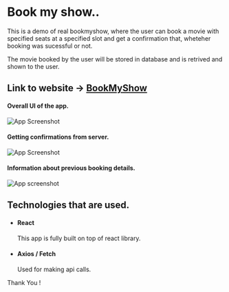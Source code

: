 # Book my show..

This is a demo of real bookmyshow, where the user can book a movie with specified seats at a specified slot and get a confirmation that, wheteher booking was sucessful or not.

The movie booked by the user will be stored in database and is retrived and shown to the user.

## Link to website -> [BookMyShow](https://book-my-show0.netlify.app)


#### Overall UI of the app.

![App Screenshot](https://snipboard.io/g71eba.jpg)

#### Getting confirmations from server.

![App Screenshot](https://snipboard.io/hrczwF.jpg)

#### Information about previous booking details.

![App screenshot](https://snipboard.io/E76G2B.jpg)

## Technologies that are used.

- #### React  
    This app is fully built on top of react library.
- #### Axios / Fetch
    Used for making api calls.

Thank You !
